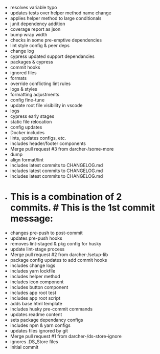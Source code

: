 - resolves variable typo
- updates tests over helper method name change
- applies helper method to large conditionals
- junit dependency addition
- coverage report as json
- bump wrap width
- checks in some pre-emptive dependencies
- lint style config & peer deps
- change log
- cypress updated support dependancies
- packages & cypress
- commit hooks
- ignored files
- formats
- override conflicting lint rules
- logs & styles
- formatting adjustments
- config fine-tune
- update root file visibility in vscode
- logs
- cypress early stages
- static file relocation
- config updates
- Docker includes
- lints, updates configs, etc.
- includes header/footer components
- Merge pull request #3 from darcher-/some-more
- dump
- align format/lint
- includes latest commits to  CHANGELOG.md
- includes latest commits to  CHANGELOG.md
- includes latest commits to  CHANGELOG.md
- # This is a combination of 2 commits. # This is the 1st commit message:
- changes pre-push to post-commit
- updates pre-push hooks
- removes lint-staged & pkg config for husky
- update lint-stage process
- Merge pull request #2 from darcher-/setup-lib
- package config updates to add commit hooks
- includes change logs
- includes yarn lockfile
- includes helper method
- includes icon component
- includes button component
- includes app root test
- includes app root script
- adds base html template
- includes husky pre-commit commands
- updates readme content
- sets package dependancy configs
- includes npm & yarn configs
- updates files ignored by git
- Merge pull request #1 from darcher-/ds-store-ignore
- ignores .DS_Store files
- Initial commit
